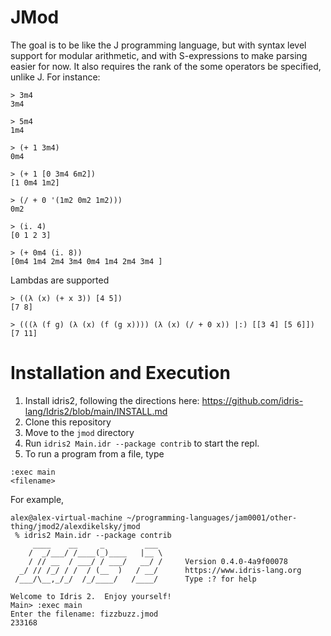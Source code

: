 # JMod
The goal is to be like the J programming language,
but with syntax level support for modular arithmetic,
and with S-expressions to make parsing easier for now.
It also requires the rank of the some operators be specified,
unlike J. For instance:

```
> 3m4
3m4

> 5m4
1m4

> (+ 1 3m4)
0m4

> (+ 1 [0 3m4 6m2])
[1 0m4 1m2]

> (/ + 0 '(1m2 0m2 1m2)))
0m2

> (i. 4)
[0 1 2 3]

> (+ 0m4 (i. 8))
[0m4 1m4 2m4 3m4 0m4 1m4 2m4 3m4 ]

```

Lambdas are supported

```
> ((λ (x) (+ x 3)) [4 5])
[7 8]

> (((λ (f g) (λ (x) (f (g x)))) (λ (x) (/ + 0 x)) |:) [[3 4] [5 6]])
[7 11]
```

# Installation and Execution
1. Install idris2, following the directions here: https://github.com/idris-lang/Idris2/blob/main/INSTALL.md
2. Clone this repository
3. Move to the `jmod` directory
4. Run `idris2 Main.idr --package contrib` to start the repl.
5. To run a program from a file, type
```
:exec main
<filename>
```

For example,
```
alex@alex-virtual-machine ~/programming-languages/jam0001/other-thing/jmod2/alexdikelsky/jmod
 % idris2 Main.idr --package contrib
     ____    __     _         ___                                           
    /  _/___/ /____(_)____   |__ \                                          
    / // __  / ___/ / ___/   __/ /     Version 0.4.0-4a9f00078
  _/ // /_/ / /  / (__  )   / __/      https://www.idris-lang.org           
 /___/\__,_/_/  /_/____/   /____/      Type :? for help                     

Welcome to Idris 2.  Enjoy yourself!
Main> :exec main
Enter the filename: fizzbuzz.jmod
233168
```
